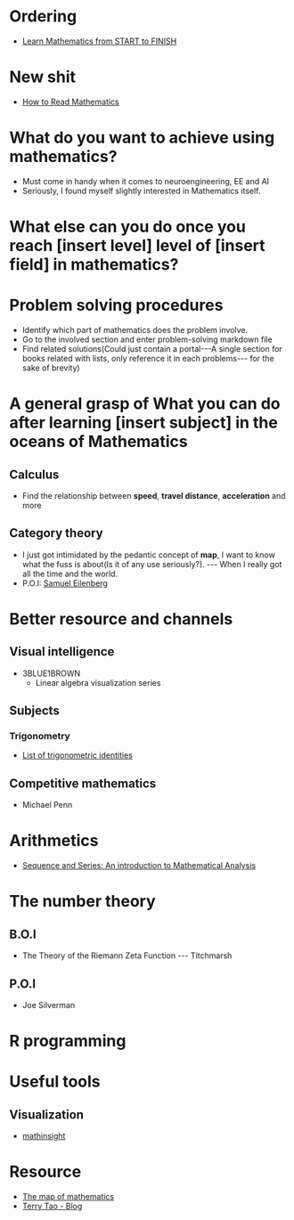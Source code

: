 # Ordering
- [Learn Mathematics from START to FINISH](https://www.youtube.com/watch?v=pTnEG_WGd2Q&t=12s)

# New shit
- [How to Read Mathematics](https://web.stonehill.edu/compsci/History_Math/math-read.htm)

# What do you want to achieve using mathematics?
- Must come in handy when it comes to neuroengineering, EE and AI
- Seriously, I found myself slightly interested in Mathematics itself.
# What else can you do once you reach [insert level] level of [insert field] in mathematics?

# Problem solving procedures
- Identify which part of mathematics does the problem involve.
- Go to the involved section and enter problem-solving markdown file
- Find related solutions(Could just contain a portal---A single section for books related with lists, only reference it in each problems--- for the sake of brevity)

# A general grasp of **What you can do** after learning [insert subject] in the oceans of Mathematics
## Calculus
- Find the relationship between **speed**, **travel distance**, **acceleration** and more 
## Category theory
- I just got intimidated by the pedantic concept of **map**, I want to know what the fuss is about(Is it of any use seriously?). --- When I really got all the time and the world.
- P.O.I: [Samuel Eilenberg](https://en.wikipedia.org/wiki/Samuel_Eilenberg)
# Better resource and channels
## Visual intelligence
- 3BLUE1BROWN
  - Linear algebra visualization series
## Subjects
### Trigonometry
- [List of trigonometric identities](https://en.wikipedia.org/wiki/List_of_trigonometric_identities#Linear_combinations)
## Competitive mathematics
- Michael Penn

# Arithmetics
- [Sequence and Series: An introduction to Mathematical Analysis](http://people.math.harvard.edu/~engelwar/MathS305/Sequences%20and%20Series%20Text%20abridged.pdf)
 
# The number theory
## B.O.I
- The Theory of the Riemann Zeta Function --- Titchmarsh 
## P.O.I
- Joe Silverman


# R programming

# Useful tools
## Visualization
- [mathinsight](https://mathinsight.org/)

# Resource
- [The map of mathematics](https://www.youtube.com/watch?v=OmJ-4B-mS-Y)
- [Terry Tao - Blog](https://terrytao.wordpress.com/)
